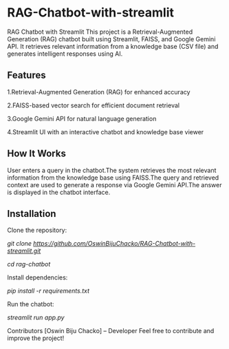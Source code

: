 # RAG-Chatbot-with-streamlit
RAG Chatbot with Streamlit
This project is a Retrieval-Augmented Generation (RAG) chatbot built using Streamlit, FAISS, and Google Gemini API. It retrieves relevant information from a knowledge base (CSV file) and generates intelligent responses using AI.

## Features
1.Retrieval-Augmented Generation (RAG) for enhanced accuracy

2.FAISS-based vector search for efficient document retrieval

3.Google Gemini API for natural language generation

4.Streamlit UI with an interactive chatbot and knowledge base viewer
## How It Works
User enters a query in the chatbot.The system retrieves the most relevant information from the knowledge base using FAISS.The query and retrieved context are used to generate a response via Google Gemini API.The answer is displayed in the chatbot interface.
## Installation
Clone the repository:

*git clone https://github.com/OswinBijuChacko/RAG-Chatbot-with-streamlit.git*

*cd rag-chatbot*

Install dependencies:

*pip install -r requirements.txt*

Run the chatbot:

*streamlit run app.py*

Contributors
[Oswin Biju Chacko] – Developer
Feel free to contribute and improve the project! 
